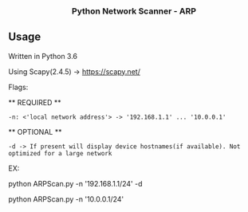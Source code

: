 <h3 align="center">Python Network Scanner - ARP</h3>

## Usage

Written in Python 3.6

Using Scapy(2.4.5) -> https://scapy.net/

Flags:

  ** REQUIRED **

    -n: <'local network address'> -> '192.168.1.1' ... '10.0.0.1'

  ** OPTIONAL **

    -d -> If present will display device hostnames(if available). Not optimized for a large network

EX:

   python ARPScan.py -n '192.168.1.1/24' -d

   python ARPScan.py -n '10.0.0.1/24'

